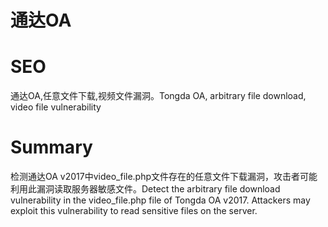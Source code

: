 # 通达OA
# SEO
通达OA,任意文件下载,视频文件漏洞。Tongda OA, arbitrary file download, video file vulnerability
# Summary
检测通达OA v2017中video_file.php文件存在的任意文件下载漏洞，攻击者可能利用此漏洞读取服务器敏感文件。Detect the arbitrary file download vulnerability in the video_file.php file of Tongda OA v2017. Attackers may exploit this vulnerability to read sensitive files on the server.
